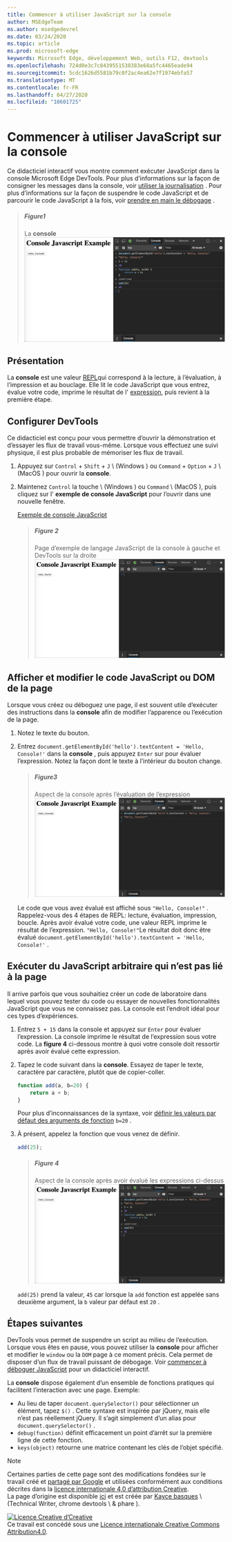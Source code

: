 ```yaml
---
title: Commencer à utiliser JavaScript sur la console
author: MSEdgeTeam
ms.author: msedgedevrel
ms.date: 03/24/2020
ms.topic: article
ms.prod: microsoft-edge
keywords: Microsoft Edge, développement Web, outils F12, devtools
ms.openlocfilehash: 724d0e3c7c8439551538383e68a5fc4465eade94
ms.sourcegitcommit: 5cdc1626d5581b79c0f2ac4ea62e7f1974ebfa57
ms.translationtype: MT
ms.contentlocale: fr-FR
ms.lasthandoff: 04/27/2020
ms.locfileid: "10601725"
---
```

<!-- Copyright Kayce Basques 

   Licensed under the Apache License, Version 2.0 (the "License");
   you may not use this file except in compliance with the License.
   You may obtain a copy of the License at

       https://www.apache.org/licenses/LICENSE-2.0

   Unless required by applicable law or agreed to in writing, software
   distributed under the License is distributed on an "AS IS" BASIS,
   WITHOUT WARRANTIES OR CONDITIONS OF ANY KIND, either express or implied.
   See the License for the specific language governing permissions and
   limitations under the License.  -->







# Commencer à utiliser JavaScript sur la console   



Ce didacticiel interactif vous montre comment exécuter JavaScript dans la console Microsoft Edge DevTools.  Pour plus d’informations sur la façon de consigner les messages dans la console, voir [utiliser la journalisation][DevToolsConsoleLoggingMessages] .  Pour plus d’informations sur la façon de suspendre le code JavaScript et de parcourir le code JavaScript à la fois, voir [prendre en main le débogage][DevToolsJavascriptIndex] .  

> ##### Figure1  
> La **console**  
> ![La console][ImageConsole]  

## Présentation   

La **console** est une valeur [REPL][WikiReadEvalPrintLoop]qui correspond à la lecture, à l’évaluation, à l’impression et au bouclage.  Elle lit le code JavaScript que vous entrez, évalue votre code, imprime le résultat de l' [expression][2alityExpressionsVersusStatements], puis revient à la première étape.  

## Configurer DevTools   

Ce didacticiel est conçu pour vous permettre d’ouvrir la démonstration et d’essayer les flux de travail vous-même.  Lorsque vous effectuez une suivi physique, il est plus probable de mémoriser les flux de travail.

1.  Appuyez sur `Control` + `Shift` + `J` \ (Windows \) ou `Command` + `Option` + `J` \ (MacOS \) pour ouvrir la **console**.  
1.  Maintenez `Control` la touche \ (Windows \) ou `Command` \ (MacOS \), puis cliquez sur l' **exemple de console JavaScript** pour l’ouvrir dans une nouvelle fenêtre.  
    
    [Exemple de console JavaScript][GlitchConsoleJavascriptExample]  
    
    > ##### Figure 2  
    > Page d’exemple de langage JavaScript de la console à gauche et DevTools sur la droite  
    > ![Page d’exemple de langage JavaScript de la console à gauche et DevTools sur la droite][ImageTutorialDevToolsJs]  

## Afficher et modifier le code JavaScript ou DOM de la page   

Lorsque vous créez ou déboguez une page, il est souvent utile d’exécuter des instructions dans la **console** afin de modifier l’apparence ou l’exécution de la page.  
    
1.  Notez le texte du bouton.  
1.  Entrez `document.getElementById('hello').textContent = 'Hello, Console!'` dans la **console** , puis appuyez `Enter` sur pour évaluer l’expression.  Notez la façon dont le texte à l’intérieur du bouton change.  
    
    > ##### Figure3  
    > Aspect de la console après l’évaluation de l’expression  
    > ![Aspect de la console après l’évaluation de l’expression][ImageConsoleAfterEvaluating]  
    
    Le code que vous avez évalué est affiché sous `"Hello, Console!"` .  Rappelez-vous des 4 étapes de REPL: lecture, évaluation, impression, boucle.  Après avoir évalué votre code, une valeur REPL imprime le résultat de l’expression.  `"Hello, Console!"`Le résultat doit donc être évalué `document.getElementById('hello').textContent = 'Hello, Console!'` .  
    
## Exécuter du JavaScript arbitraire qui n’est pas lié à la page   

Il arrive parfois que vous souhaitiez créer un code de laboratoire dans lequel vous pouvez tester du code ou essayer de nouvelles fonctionnalités JavaScript que vous ne connaissez pas.  La console est l’endroit idéal pour ces types d’expériences.  

1.  Entrez `5 + 15` dans la console et appuyez sur `Enter` pour évaluer l’expression. La console imprime le résultat de l’expression sous votre code.  La **figure 4** ci-dessous montre à quoi votre console doit ressortir après avoir évalué cette expression.  

1.  Tapez le code suivant dans la **console**.  Essayez de taper le texte, caractère par caractère, plutôt que de copier-coller.  
    
    ```javascript
    function add(a, b=20) {
        return a + b;
    }
    ```  
    
    Pour plus d’inconnaissances de la syntaxe, voir [définir les valeurs par défaut des arguments de fonction][Esma6DefaultParameterValues] `b=20` .  
    
1.  À présent, appelez la fonction que vous venez de définir.  
    
    ```javascript
    add(25);
    ```  
    
    > ##### Figure 4  
    > Aspect de la console après avoir évalué les expressions ci-dessus  
    > ![Aspect de la console après avoir évalué les expressions ci-dessus][ImagePlayground]  
    
    `add(25)` prend la valeur, `45` car lorsque la `add` fonction est appelée sans deuxième argument, la `b` valeur par défaut est `20` .  

## Étapes suivantes   

<!--See [Run JavaScript][DevToolsConsoleReference] to explore more features related to running JavaScript in the Console.  -->  

<!--todo: add console reference (run javascript) section when available  -->  

DevTools vous permet de suspendre un script au milieu de l’exécution.  Lorsque vous êtes en pause, vous pouvez utiliser la **console** pour afficher et modifier le `window` ou la `DOM` page à ce moment précis.  Cela permet de disposer d’un flux de travail puissant de débogage.  Voir [commencer à déboguer JavaScript][DevToolsJavascriptIndex] pour un didacticiel interactif.  

La **console** dispose également d’un ensemble de fonctions pratiques qui facilitent l’interaction avec une page.  Exemple:  

*   Au lieu de taper `document.querySelector()` pour sélectionner un élément, tapez `$()` .  Cette syntaxe est inspirée par jQuery, mais elle n’est pas réellement jQuery.  Il s’agit simplement d’un alias pour `document.querySelector()` .  
*   `debug(function)` définit efficacement un point d’arrêt sur la première ligne de cette fonction.  
*   `keys(object)` retourne une matrice contenant les clés de l’objet spécifié.  

<!--See [Console Utilities API Reference][DevToolsConsoleUtilities] to explore all the convenience functions.  -->  

<!--todo: add console utilities api reference section when available  -->  

 



<!-- image links -->  

[ImageConsole]: /microsoft-edge/devtools-guide-chromium/media/console-javascript-example-console-playground.msft.png "Figure 1: console"  
[ImageTutorialDevToolsJs]: /microsoft-edge/devtools-guide-chromium/media/console-javascript-example-console-empty.msft.png "Figure 2: page d’exemple de code JavaScript de la console à gauche et DevTools sur la droite"  
[ImageConsoleAfterEvaluating]: /microsoft-edge/devtools-guide-chromium/media/console-javascript-example-console-change-button-text.msft.png "Figure 3: apparence de la console après l’évaluation de l’expression"  
[ImagePlayground]: /microsoft-edge/devtools-guide-chromium/media/console-javascript-example-console-playground.msft.png "Figure 4: apparence de la console après avoir évalué les expressions ci-dessus"  

<!-- links -->  

[DevToolsConsoleLoggingMessages]: /microsoft-edge/devtools-guide-chromium/console/log "Commencer à utiliser la journalisation des messages dans la console"  
[DevToolsConsoleReference]: /microsoft-edge/devtools-guide-chromium/console/reference#run-javascript "Référence de la console"  
[DevToolsConsoleUtilities]: /microsoft-edge/devtools-guide-chromium//console/utilities "XXXXXX xxxxxxx xxx xxxxxxxxx"  

[DevToolsJavascriptIndex]: /microsoft-edge/devtools-guide-chromium/javascript/index "Commencer à utiliser le débogage JavaScript dans Microsoft Edge DevTools"  

[2alityExpressionsVersusStatements]: https://2ality.com/2012/09/expressions-vs-statements.html "Expressions et instructions dans JavaScript"  

[Esma6DefaultParameterValues]: https://es6-features.org/index#DefaultParameterValues "Valeurs de paramètre par défaut-gestion étendue des paramètres-ECMAScript 6: nouvelles fonctionnalités: vue d’ensemble & comparaison"  

[GlitchConsoleJavascriptExample]: https://microsoft-edge-chromium-devtools.glitch.me/static/console/javascript/index.html "Exemple de console JavaScript | Problème"  

[WikiReadEvalPrintLoop]: https://en.wikipedia.org/wiki/Read–eval–print_loop "Lecture-eval-imprimer en boucle-Wikipédia"  

> [!NOTE]
> Certaines parties de cette page sont des modifications fondées sur le travail créé et [partagé par Google][GoogleSitePolicies] et utilisées conformément aux conditions décrites dans la [licence internationale 4,0 d’attribution Creative][CCA4IL].  
> La page d’origine est disponible [ici](https://developers.google.com/web/tools/chrome-devtools/console/javascript) et est créée par [Kayce basques][KayceBasques] \ (Technical Writer, chrome devtools \ & phare \).  

[![Licence Creative d’Creative][CCby4Image]][CCA4IL]  
Ce travail est concédé sous une [Licence internationale Creative Commons Attribution4.0][CCA4IL].  

[CCA4IL]: https://creativecommons.org/licenses/by/4.0  
[CCby4Image]: https://i.creativecommons.org/l/by/4.0/88x31.png  
[GoogleSitePolicies]: https://developers.google.com/terms/site-policies  
[KayceBasques]: https://developers.google.com/web/resources/contributors/kaycebasques  

